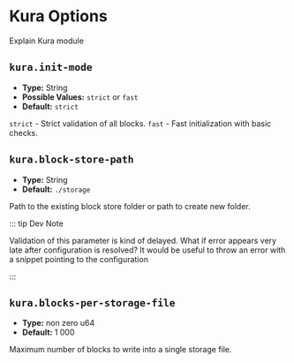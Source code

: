 # Kura Options

Explain Kura module

## `kura.init-mode`

- **Type:** String
- **Possible Values:** `strict` or `fast`
- **Default:** `strict`

`strict` - Strict validation of all blocks. `fast` - Fast initialization
with basic checks.

## `kura.block-store-path`

- **Type:** String
- **Default:** `./storage`

Path to the existing block store folder or path to create new folder.

::: tip Dev Note

Validation of this parameter is kind of delayed. What if error appears very
late after configuration is resolved? It would be useful to throw an error
with a snippet pointing to the configuration

:::

## `kura.blocks-per-storage-file`

- **Type:** non zero u64
- **Default:** $1\ 000$

Maximum number of blocks to write into a single storage file.
